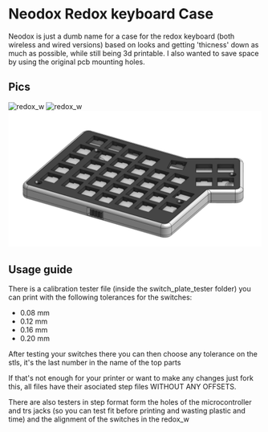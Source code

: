 # Neodox Redox keyboard Case
Neodox is just a dumb name for a case for the redox keyboard (both wireless and wired versions) based on looks and getting 'thicness' down as much as possible,  while still being 3d printable.
I also wanted to save space by using the original pcb mounting holes.

## Pics
![redox_w](media/IMG_20200729_151927.jpg)
![redox_w](media/redox_rev1.0.jpg)
![redox_w](media/redox_w.png)


## Usage guide
There is a calibration tester file (inside the switch_plate_tester folder) you can print with the following tolerances for the switches:
* 0.08 mm
* 0.12 mm
* 0.16 mm
* 0.20 mm

After testing your switches there you can then choose any tolerance on the stls, it's the last number in the name of the top parts

If that's not enough for your printer or want to make any changes just fork this, all files have their asociated step files WITHOUT ANY OFFSETS.

There are also testers in step format form the holes of the microcontroller and trs jacks (so you can test fit before printing and wasting plastic and time) and the alignment of the switches in the redox_w
